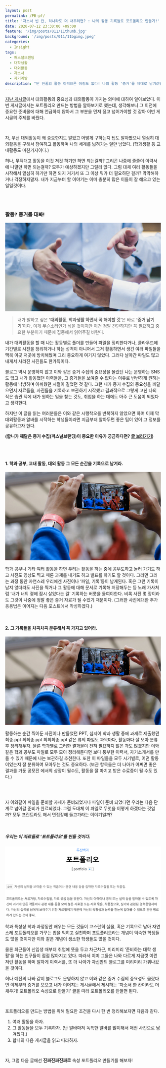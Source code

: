 ```yaml
---
layout: post
permalink: /PB-pf/
title: '자소서 빈 칸, 하나라도 더 채우려면? : 나의 활동 기록들로 포트폴리오 만들기!'
date: 2020-07-12 23:30:00 +09:00
feature: '/img/posts/011/11thumb.jpg'
background: '/img/posts/011/11bgimg.jpeg'
categories:
  - Insight
tags:
  - 퍼스널브랜딩
  - 대학생활
  - 대외활동
  - 자소서
  - 자기계발
description: "단 한줄의 활동 이력으론 어림도 없다! 나의 활동 '증거'를 제대로 남기려면?"
---
```


[지난 게시글](https://have-been.com/PB-experiences/)에서 대외활동의 중요성과 대외활동이 가지는 의미에 대하여 알아보았다.
이번 게시글에서는 포트폴리오 만드는 방법을 알아보기로 했는데, 생각해보니 그 이전에 중요한 준비물에 대해 언급하지 않아서 그 부분을 먼저 짚고 넘어가야할 것 같아 이번 게시글의 주제를 바꿨다.

<br>

자, 우선 대외활동이 왜 중요한지도 알았고 어떻게 구하는지 팁도 알아봤으니 열심히 대외활동을 구해서 참여하고 활동하며 나의 세계를 넓혀가는 일만 남았다. (학과생활 등 교내활동도 마찬가지이다.)

 허나, 무턱대고 활동을 이것 저것 하기만 하면 되는걸까? 그리곤 나중에 줄줄이 이력서에 나열만 하면 되는걸까? 모두가 예상하겠지만 그럴리 없다. 그럼 대체 여러 활동들을 시작해서 열심히 하기만 하면 되지 거기서 또 그 이상 뭐가 더 필요하단 걸까? 막막해하거나 걱정하지말자. 내가 지금부터 할 이야기는 이미 충분히 많은 이들이 잘 해오고 있는 일일것이다.

<br>

<br>

<h3>활동? 증거를 대봐!</h3>

![proof](/img/posts/011/01.jpg)

> 내가 말하고 싶은 <b>‘대외활동, 학과생활 하면서 꼭 해야할 것’</b>은 바로 <b>‘증거 남기기’</b>이다. 
> 이게 무슨소리인가 싶을 것이지만 이건 정말 간단하지만 꼭 필요하고 중요한 부분이기 때문에 
> 집중해서 읽어주길 바란다. 

 내가 대외활동을 할 때 나는 활동별로 폴더를 만들어 파일을 정리한다거나, 클라우드에 기간별로 사진을 정리하거나 하는 성격이 아니어서 그저 활동하면서 생긴 여러 파일들을 맥북 이곳 저곳에 방치해뒀며 그리 중요하게 여기지 않았다. 그러다 날아간 파일도 많고 내게서 사라진 사진들도 한가득이다. 

 블로그 역시 운영하지 않고 이와 같은 증거 수집의 중요성을 몰랐던 나는 운영하는 SNS도 없고 내가 활동했던 이력들을, 그 증거들을 보여줄 수 없다는 이유로 빈번하게 원하는 활동에 낙방하며 아쉬웠던 시절이 길었던 것 같다. 그런 내가 증거 수집의 중요성을 깨달으면서 자료들을, 사진들을 기록하고 보관하기 시작했고 결과적으로 그렇게 고친 나의 작은 습관 덕에 내가 원하는 일을 찾는 것도, 취업을 하는 데에도 아주 큰 도움이 되었다고 생각한다.

하지만 이 글을 읽는 여러분들은 이와 같은 시행착오를 반복하지 않았으면 하여 이제 막 대외활동과 알바를 시작하는 학생들이라면 지금부터 알아두면 좋은 팁이 있어 그 정보를 공유하고자 한다.

<b>(합니가 깨달은 증거 수집(퍼스널브랜딩)이 중요한 이유가 궁금하다면? [글 보러가기](https://have-been.com/personalbranding-pb-01/))</b> 

<br>

<br>

<h4> 1. 학과 공부, 교내 활동, 대외 활동 그 모든 순간을 기록으로 남겨라.</h4>

![taking pics](/img/posts/011/02.jpg)

 학과 공부나 기타 여러 활동을 하면 우리는 활동을 하는 중에 공부도하고 놀러 가기도 하고 사진도 영상도 찍고 때론 과제를 내기도 하고 발표를 하기도 할 것이다. 그러면 그러는 과정 동안 자연스레 우리에겐 사진이나 ‘파일, 기록’등이 남게된다. 혹은 그런 기록이 남지 않더라도 사진을 찍거나 그 활동에 대해 문서로 기록해 저장해두는 등 노래 가사처럼 ‘내가 너의 곁에 잠시 살았다는 걸’ 기록하는 버릇을 들여야한다. 비록 사진 몇 장이라도 그것이 나중에 정말 좋은 증거 자료가 될 수있기 때문이다. (그러한 사진에대한 추가 응용법은 이어지는 다음 포스트에서 작성하겠다.)

<br>

<h4> 2. 그 기록들을 차곡차곡 분류해서 꼭 가지고 있어라.</h4>

![taking pics](/img/posts/011/02.jpg)

 활동하는 순간 찍어둔 사진이나 만들었던 PPT, 심지어 학과 생활 중에 과제로 제출했던 최종.ppt 최최종.ppt 최최최종.ppt 같은 류의 파일도 과목마다, 활동마다 잘 모아 분류 후 정리해두자. 물론 학과별로 그러한 결과물이 전혀 필요하지 않은 과도 많겠지만 이와같은 학과 공부도 파일로 모두 모아 정리해둔다면 보다 풍부한 이력서, 자기소개서를 만들 수 있기 때문에 나는 보관하길 추천한다. 또한 이 파일들을 모두 시기별로, 어떤 활동 이었는지 잘 분류하여 모아두는 것도 중요하다. (보관 항목들은 더 나아가 어쩌면 좋은 결과를 거둔 공모전 에서의 상장이 될수도, 활동을 잘 마치고 받은 수료증이 될 수도 있다.)

<br>

<br>

자 이와같이 파일을 준비할 자세가 준비되었거나 파일이 준비 되었다면 우리는 다음 단계로 넘어갈 준비가 완료되었다. 그럼 도대체 이 파일로 무엇을 어떻게 하겠다는 것일까? 모두 프린트라도 해서 면접장에 들고가라는 이야기일까?

<br>

<h5>우리는 이 자료들로 ‘포트폴리오’를 만들 것이다.</h5>

![portfolio](/img/posts/011/04.jpg)

 학과 특성상 학과 과정동안 배우는 모든 것들이 고스란히 실물, 혹은 기록으로 남아 자연스레 포트폴리오를 가꾸는 법을 익히고 실천하며 포트폴리오라는 개념이 익숙한 학생들도 많을 것이지만 이와 같은 개념이 생소한 학생들도 많을 것이다.

 물론 최근들어 신입생 때부터 취업에 뜻을 두고 차근차근, 미리미리 ‘준비하는 대학 생활’을 하는 친구들이 점점 많아지고 있다. 따라서 이미 그들은 나와 다르게 지금껏 이런저런 활동을 하며 알차게 이력서를, 또 더 나아가 자신만의 블로그를 미리미리 가꿔나갔을 것이다.

 허나 예전의 나와 같이 블로그도 운영하지 않고 이와 같은 증거 수집의 중요성도 몰랐다면 이제부터 증거를 모으고 내가 이어지는 게시글에서 제시하는 '자소서 한 칸이라도 더 채우기! 포트폴리오 속성으로 만들기' 글을 따라 포트폴리오를 만들면 된다.

<br>

포트폴리오를 만드는 방법을 위해 필요한 조건을 다시 한 번 정리해보자면 다음과 같다.

1. 여러 활동을 하자.
2. 그 활동들을 모두 기록하자. 
   (난 알바마저 독특한 알바를 많이해서 매번 사진으로 남겨뒀다.)
3. 합니의 다음 게시글을 읽고 따라하자.

<br>

자, 그럼 다음 글에선 <b>진짜진짜진짜로</b> 속성 포트폴리오 만들기를 해보자!

<br>

<br>

